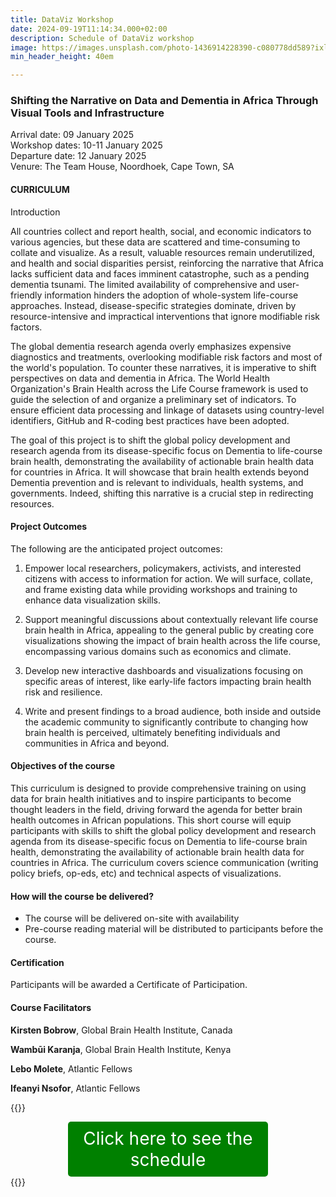 ```yaml
---
title: DataViz Workshop
date: 2024-09-19T11:14:34.000+02:00
description: Schedule of DataViz workshop
image: https://images.unsplash.com/photo-1436914228390-c080778dd589?ixlib=rb-1.2.1&ixid=MnwxMjA3fDB8MHxwaG90by1wYWdlfHx8fGVufDB8fHx8&auto=format&fit=crop&w=1500&q=95
min_header_height: 40em

---
```


### Shifting the Narrative on Data and Dementia in Africa Through Visual Tools and Infrastructure

Arrival date: 09 January 2025
<br>
Workshop dates: 10-11 January 2025
<br>
Departure date: 12 January 2025
<br>
Venure: The Team House, Noordhoek, Cape Town, SA

#### CURRICULUM
Introduction

All countries collect and report health, social, and economic indicators to various agencies, but these data are scattered and time-consuming to collate and visualize. As a result, valuable resources remain underutilized, and health and social disparities persist, reinforcing the narrative that Africa lacks sufficient data and faces imminent catastrophe, such as a pending dementia tsunami. The limited availability of comprehensive and user-friendly information hinders the adoption of whole-system life-course approaches. Instead, disease-specific strategies dominate, driven by resource-intensive and impractical interventions that ignore modifiable risk factors.

The global dementia research agenda overly emphasizes expensive diagnostics and treatments, overlooking modifiable risk factors and most of the world's population. To counter these narratives, it is imperative to shift perspectives on data and dementia in Africa. The World Health Organization's Brain Health across the Life Course framework is used to guide the selection of and organize a preliminary set of indicators. To ensure efficient data processing and linkage of datasets using country-level identifiers, GitHub and R-coding best practices have been adopted.

The goal of this project is to shift the global policy development and research agenda from its disease-specific focus on Dementia to life-course brain health, demonstrating the availability of actionable brain health data for countries in Africa. It will showcase that brain health extends beyond Dementia prevention and is relevant to individuals, health systems, and governments. Indeed, shifting this narrative is a crucial step in redirecting resources.

#### Project Outcomes
The following are the anticipated project outcomes:
    
1. Empower local researchers, policymakers, activists, and interested citizens with access to information for action. We will surface, collate, and frame existing data while providing workshops and training to enhance data visualization skills.
    
2. Support meaningful discussions about contextually relevant life course brain health in Africa, appealing to the general public by creating core visualizations showing the impact of brain health across the life course, encompassing various domains such as economics and climate.
    
3. Develop new interactive dashboards and visualizations focusing on specific areas of interest, like early-life factors impacting brain health risk and resilience.
    
4. Write and present findings to a broad audience, both inside and outside the academic community to significantly contribute to changing how brain health is perceived, ultimately benefiting individuals and communities in Africa and beyond.

#### Objectives of the course

This curriculum is designed to provide comprehensive training on using data for brain health initiatives and to inspire participants to become thought leaders in the field, driving forward the agenda for better brain health outcomes in African populations. This short course will equip participants with skills to shift the global policy development and research agenda from its disease-specific focus on Dementia to life-course brain health, demonstrating the availability of actionable brain health data for countries in Africa. The curriculum covers science communication (writing policy briefs, op-eds, etc) and technical aspects of visualizations.

#### How will the course be delivered?
- The course will be delivered on-site with availability
- Pre-course reading material will be distributed to participants before the course.

#### Certification
Participants will be awarded a Certificate of Participation.

#### Course Facilitators

**Kirsten Bobrow**, Global Brain Health Institute, Canada

**Wambūi Karanja**, Global Brain Health Institute, Kenya

**Lebo Molete**, Atlantic Fellows

**Ifeanyi Nsofor**, Atlantic Fellows


{{<rawhtml>}}
<div style="background-color: green; padding: 10px; border-radius: 5px; color: white; max-width: 300px; font-size: 28px; margin: 0 auto; text-align: center;">
    <a href="https://isicnimbizo.github.io/dataviz/DataViz_schedule.pdf" style="color: white; text-decoration: none; font-size: 28px;">Click here to see the schedule</a>
</div>
{{</rawhtml>}}

